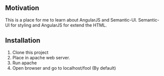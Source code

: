 ## Motivation

This is a place for me to learn about AngularJS and Semantic-UI. Semantic-UI for styling and AngularJS for extend the HTML. 

## Installation

1. Clone this project
2. Place in apache web server.
3. Run apache
4. Open browser and go to localhost/fool (By default)

